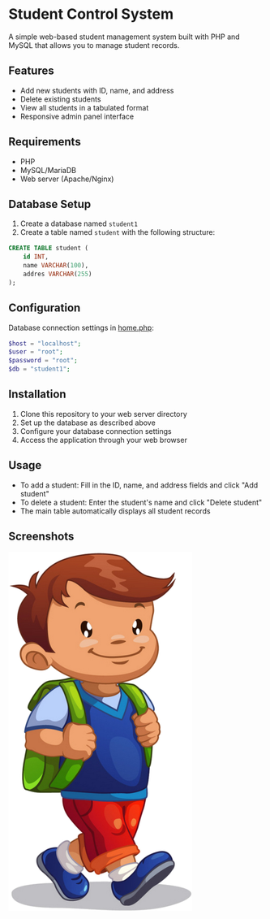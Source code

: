 # Student Control System

A simple web-based student management system built with PHP and MySQL that allows you to manage student records.

## Features

- Add new students with ID, name, and address
- Delete existing students
- View all students in a tabulated format
- Responsive admin panel interface

## Requirements

- PHP
- MySQL/MariaDB
- Web server (Apache/Nginx)

## Database Setup

1. Create a database named `student1`
2. Create a table named `student` with the following structure:
```sql
CREATE TABLE student (
    id INT,
    name VARCHAR(100),
    addres VARCHAR(255)
);
```

## Configuration

Database connection settings in [home.php](home.php):
```php
$host = "localhost";
$user = "root";
$password = "root";
$db = "student1";
```

## Installation

1. Clone this repository to your web server directory
2. Set up the database as described above
3. Configure your database connection settings
4. Access the application through your web browser

## Usage

- To add a student: Fill in the ID, name, and address fields and click "Add student"
- To delete a student: Enter the student's name and click "Delete student"
- The main table automatically displays all student records

## Screenshots

![Admin Panel](img/P1.png)